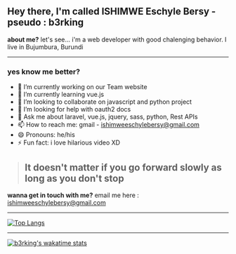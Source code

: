 ## Hey there, I'm called ISHIMWE Eschyle Bersy - pseudo : b3rking 

**about me?** let's see... i'm a web developer with good chalenging behavior. I live in Bujumbura, Burundi

---
### yes know me better? 

- 🔭 I’m currently working on our Team website
- 🌱 I’m currently learning vue.js
- 👯 I’m looking to collaborate on javascript and python project
- 🤔 I’m looking for help with oauth2 docs
- 💬 Ask me about laravel, vue.js, jquery, sass, python, Rest APIs
- 📫 How to reach me: gmail - ishimweeschylebersy@gmail.com
- 😄 Pronouns: he/his
- ⚡ Fun fact: i love hilarious video XD

> ## It doesn't matter if you go forward slowly as long as you don't stop

**wanna get in touch with me?**
email me here : <ishimweeschylebersy@gmail.com>

___

[![Top Langs](https://github-readme-stats.vercel.app/api/top-langs/?username=b3rking&langs_count=8)](https://github.com/b3rking/github-readme-stats)

---

[![b3rking's wakatime stats](https://github-readme-stats.vercel.app/api/wakatime?username=b3rking)](https://github.com/b3rking/github-readme-stats)
